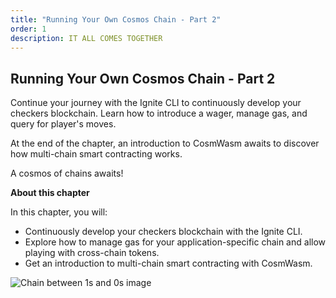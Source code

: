 ```yaml
---
title: "Running Your Own Cosmos Chain - Part 2"
order: 1
description: IT ALL COMES TOGETHER
---
```


## Running Your Own Cosmos Chain - Part 2

Continue your journey with the Ignite CLI to continuously develop your checkers blockchain. Learn how to introduce a wager, manage gas, and query for player's moves.

At the end of the chapter, an introduction to CosmWasm awaits to discover how multi-chain smart contracting works.

A cosmos of chains awaits!

<HighlightBox type="learning">

**About this chapter**

In this chapter, you will:

* Continuously develop your checkers blockchain with the Ignite CLI.
* Explore how to manage gas for your application-specific chain and allow playing with cross-chain tokens.
* Get an introduction to multi-chain smart contracting with CosmWasm.

</HighlightBox>


![Chain between 1s and 0s image](/cosmos_dev_portal_module-04-lp.png)

